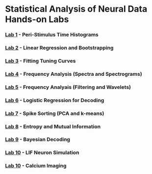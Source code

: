 # Statistical Analysis of Neural Data Hands-on Labs

### [Lab 1](https://github.com/stevensonlab/teaching/tree/master/sand/labs/lab1) - Peri-Stimulus Time Histograms
### [Lab 2](https://github.com/stevensonlab/teaching/tree/master/sand/labs//lab2) - Linear Regression and Bootstrapping
### [Lab 3](https://github.com/stevensonlab/teaching/tree/master/sand/labs//lab3) - Fitting Tuning Curves
### [Lab 4](https://github.com/stevensonlab/teaching/tree/master/sand/labs//lab4) - Frequency Analysis (Spectra and Spectrograms)
### [Lab 5](https://github.com/stevensonlab/teaching/tree/master/sand/labs//lab5) - Frequency Analyais (Filtering and Wavelets)
### [Lab 6](https://github.com/stevensonlab/teaching/tree/master/sand/labs//lab6) - Logistic Regression for Decoding
### [Lab 7](https://github.com/stevensonlab/teaching/tree/master/sand/labs//lab7) - Spike Sorting (PCA and k-means)
### [Lab 8](https://github.com/stevensonlab/teaching/tree/master/sand/labs//lab8) - Entropy and Mutual Information
### [Lab 9](https://github.com/stevensonlab/teaching/tree/master/sand/labs//lab9) - Bayesian Decoding
### [Lab 10](https://github.com/stevensonlab/teaching/tree/master/sand/labs//lab10) - LIF Neuron Simulation
### [Lab 10](https://github.com/stevensonlab/teaching/tree/master/sand/labs//lab11) - Calcium Imaging
